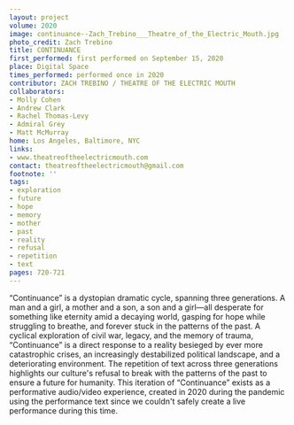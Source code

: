 ```yaml
---
layout: project
volume: 2020
image: continuance--Zach_Trebino___Theatre_of_the_Electric_Mouth.jpg
photo_credit: Zach Trebino
title: CONTINUANCE
first_performed: first performed on September 15, 2020
place: Digital Space
times_performed: performed once in 2020
contributor: ZACH TREBINO / THEATRE OF THE ELECTRIC MOUTH
collaborators:
- Molly Cohen
- Andrew Clark
- Rachel Thomas-Levy
- Admiral Grey
- Matt McMurray
home: Los Angeles, Baltimore, NYC
links:
- www.theatreoftheelectricmouth.com
contact: theatreoftheelectricmouth@gmail.com
footnote: ''
tags:
- exploration
- future
- hope
- memory
- mother
- past
- reality
- refusal
- repetition
- text
pages: 720-721
---
```

“Continuance” is a dystopian dramatic cycle, spanning three generations. A man and a girl, a mother and a son, a son and a girl—all desperate for something like eternity amid a decaying world, gasping for hope while struggling to breathe, and forever stuck in the patterns of the past. A cyclical exploration of civil war, legacy, and the memory of trauma, “Continuance” is a direct response to a reality besieged by ever more catastrophic crises, an increasingly destabilized political landscape, and a deteriorating environment. The repetition of text across three generations highlights our culture's refusal to break with the patterns of the past to ensure a future for humanity. This iteration of “Continuance” exists as a performative audio/video experience, created in 2020 during the pandemic using the performance text since we couldn't safely create a live performance during this time.